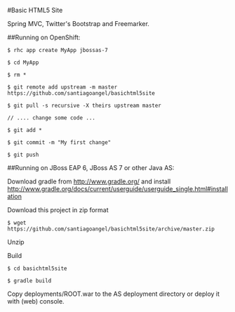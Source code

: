 
#Basic HTML5 Site

Spring MVC, Twitter's Bootstrap and Freemarker.



##Running on OpenShift:

```
$ rhc app create MyApp jbossas-7

$ cd MyApp

$ rm *

$ git remote add upstream -m master https://github.com/santiagoangel/basichtml5site

$ git pull -s recursive -X theirs upstream master

// .... change some code ...

$ git add *

$ git commit -m "My first change"

$ git push
```

##Running on JBoss EAP 6, JBoss AS 7 or other Java AS:

Download gradle from http://www.gradle.org/ and install http://www.gradle.org/docs/current/userguide/userguide_single.html#installation

Download this project in zip format 

```
$ wget https://github.com/santiagoangel/basichtml5site/archive/master.zip
```
Unzip

Build

```
$ cd basichtml5site

$ gradle build
```

Copy deployments/ROOT.war to the AS deployment directory or deploy it with (web) console.

